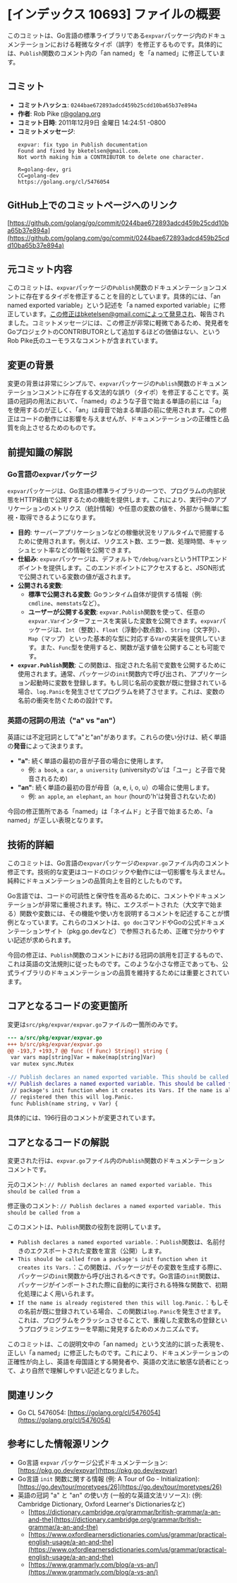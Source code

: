 # [インデックス 10693] ファイルの概要

このコミットは、Go言語の標準ライブラリである`expvar`パッケージ内のドキュメンテーションにおける軽微なタイポ（誤字）を修正するものです。具体的には、`Publish`関数のコメント内の「an named」を「a named」に修正しています。

## コミット

- **コミットハッシュ**: `0244bae672893adcd459b25cdd10ba65b37e894a`
- **作者**: Rob Pike <r@golang.org>
- **コミット日時**: 2011年12月9日 金曜日 14:24:51 -0800
- **コミットメッセージ**:
    ```
    expvar: fix typo in Publish documentation
    Found and fixed by bketelsen@gmail.com.
    Not worth making him a CONTRIBUTOR to delete one character.

    R=golang-dev, gri
    CC=golang-dev
    https://golang.org/cl/5476054
    ```

## GitHub上でのコミットページへのリンク

[https://github.com/golang/go/commit/0244bae672893adcd459b25cdd10ba65b37e894a](https://github.com/golang.com/go/commit/0244bae672893adcd459b25cdd10ba65b37e894a)

## 元コミット内容

このコミットは、`expvar`パッケージの`Publish`関数のドキュメンテーションコメントに存在するタイポを修正することを目的としています。具体的には、「an named exported variable」という記述を「a named exported variable」に修正しています。この修正はbketelsen@gmail.comによって発見され、報告されました。コミットメッセージには、この修正が非常に軽微であるため、発見者をGoプロジェクトのCONTRIBUTORとして追加するほどの価値はない、というRob Pike氏のユーモラスなコメントが含まれています。

## 変更の背景

変更の背景は非常にシンプルで、`expvar`パッケージの`Publish`関数のドキュメンテーションコメントに存在する文法的な誤り（タイポ）を修正することです。英語の冠詞の用法において、「named」のような子音で始まる単語の前には「a」を使用するのが正しく、「an」は母音で始まる単語の前に使用されます。この修正はコードの動作には影響を与えませんが、ドキュメンテーションの正確性と品質を向上させるためのものです。

## 前提知識の解説

### Go言語の`expvar`パッケージ

`expvar`パッケージは、Go言語の標準ライブラリの一つで、プログラムの内部状態をHTTP経由で公開するための機能を提供します。これにより、実行中のアプリケーションのメトリクス（統計情報）や任意の変数の値を、外部から簡単に監視・取得できるようになります。

- **目的**: サーバーアプリケーションなどの稼働状況をリアルタイムで把握するために使用されます。例えば、リクエスト数、エラー数、処理時間、キャッシュヒット率などの情報を公開できます。
- **仕組み**: `expvar`パッケージは、デフォルトで`/debug/vars`というHTTPエンドポイントを提供します。このエンドポイントにアクセスすると、JSON形式で公開されている変数の値が返されます。
- **公開される変数**:
    - **標準で公開される変数**: Goランタイム自体が提供する情報（例: `cmdline`、`memstats`など）。
    - **ユーザーが公開する変数**: `expvar.Publish`関数を使って、任意の`expvar.Var`インターフェースを実装した変数を公開できます。`expvar`パッケージは、`Int`（整数）、`Float`（浮動小数点数）、`String`（文字列）、`Map`（マップ）といった基本的な型に対応する`Var`の実装を提供しています。また、`Func`型を使用すると、関数が返す値を公開することも可能です。
- **`expvar.Publish`関数**: この関数は、指定された名前で変数を公開するために使用されます。通常、パッケージの`init`関数内で呼び出され、アプリケーション起動時に変数を登録します。もし同じ名前の変数が既に登録されている場合、`log.Panic`を発生させてプログラムを終了させます。これは、変数の名前の衝突を防ぐための設計です。

### 英語の冠詞の用法（"a" vs "an"）

英語には不定冠詞として"a"と"an"があります。これらの使い分けは、続く単語の**発音**によって決まります。

- **"a"**: 続く単語の最初の音が子音の場合に使用します。
    - 例: `a book`, `a car`, `a university` (universityの'u'は「ユー」と子音で発音されるため)
- **"an"**: 続く単語の最初の音が母音（a, e, i, o, u）の場合に使用します。
    - 例: `an apple`, `an elephant`, `an hour` (hourの'h'は発音されないため)

今回の修正箇所である「named」は「ネイムド」と子音で始まるため、「a named」が正しい表現となります。

## 技術的詳細

このコミットは、Go言語の`expvar`パッケージの`expvar.go`ファイル内のコメント修正です。技術的な変更はコードのロジックや動作には一切影響を与えません。純粋にドキュメンテーションの品質向上を目的としたものです。

Go言語では、コードの可読性と保守性を高めるために、コメントやドキュメンテーションが非常に重視されます。特に、エクスポートされた（大文字で始まる）関数や変数には、その機能や使い方を説明するコメントを記述することが慣例となっています。これらのコメントは、`go doc`コマンドやGoの公式ドキュメンテーションサイト（pkg.go.devなど）で参照されるため、正確で分かりやすい記述が求められます。

今回の修正は、`Publish`関数のコメントにおける冠詞の誤用を訂正するもので、これは英語の文法規則に従ったものです。このような小さな修正であっても、公式ライブラリのドキュメンテーションの品質を維持するためには重要とされています。

## コアとなるコードの変更箇所

変更は`src/pkg/expvar/expvar.go`ファイルの一箇所のみです。

```diff
--- a/src/pkg/expvar/expvar.go
+++ b/src/pkg/expvar/expvar.go
@@ -193,7 +193,7 @@ func (f Func) String() string {
 var vars map[string]Var = make(map[string]Var)
 var mutex sync.Mutex
 
-// Publish declares an named exported variable. This should be called from a
+// Publish declares a named exported variable. This should be called from a
 // package's init function when it creates its Vars. If the name is already
 // registered then this will log.Panic.
 func Publish(name string, v Var) {
```

具体的には、196行目のコメントが変更されています。

## コアとなるコードの解説

変更された行は、`expvar.go`ファイル内の`Publish`関数のドキュメンテーションコメントです。

元のコメント:
`// Publish declares an named exported variable. This should be called from a`

修正後のコメント:
`// Publish declares a named exported variable. This should be called from a`

このコメントは、`Publish`関数の役割を説明しています。
- `Publish declares a named exported variable.`：`Publish`関数は、名前付きのエクスポートされた変数を宣言（公開）します。
- `This should be called from a package's init function when it creates its Vars.`：この関数は、パッケージがその変数を生成する際に、パッケージの`init`関数から呼び出されるべきです。Go言語の`init`関数は、パッケージがインポートされた際に自動的に実行される特殊な関数で、初期化処理によく用いられます。
- `If the name is already registered then this will log.Panic.`：もしその名前が既に登録されている場合、この関数は`log.Panic`を発生させます。これは、プログラムをクラッシュさせることで、重複した変数名の登録というプログラミングエラーを早期に発見するためのメカニズムです。

このコミットは、この説明文中の「an named」という文法的に誤った表現を、正しい「a named」に修正したものです。これにより、ドキュメンテーションの正確性が向上し、英語を母国語とする開発者や、英語の文法に敏感な読者にとって、より自然で理解しやすい記述となりました。

## 関連リンク

- Go CL 5476054: [https://golang.org/cl/5476054](https://golang.org/cl/5476054)

## 参考にした情報源リンク

- Go言語 `expvar` パッケージ公式ドキュメンテーション: [https://pkg.go.dev/expvar](https://pkg.go.dev/expvar)
- Go言語 `init` 関数に関する情報 (例: A Tour of Go - Initialization): [https://go.dev/tour/moretypes/26](https://go.dev/tour/moretypes/26)
- 英語の冠詞 "a" と "an" の使い方 (一般的な英語文法リソース): (例: Cambridge Dictionary, Oxford Learner's Dictionariesなど)
    - [https://dictionary.cambridge.org/grammar/british-grammar/a-an-and-the](https://dictionary.cambridge.org/grammar/british-grammar/a-an-and-the)
    - [https://www.oxfordlearnersdictionaries.com/us/grammar/practical-english-usage/a-an-and-the](https://www.oxfordlearnersdictionaries.com/us/grammar/practical-english-usage/a-an-and-the)
    - [https://www.grammarly.com/blog/a-vs-an/](https://www.grammarly.com/blog/a-vs-an/)

